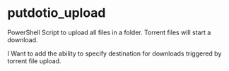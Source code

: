 # putdotio_upload

PowerShell Script to upload all files in a folder.  Torrent files will start a download.

I Want to add the ability to specify destination for downloads triggered by torrent file upload.  
